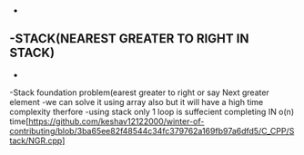 -
-STACK(NEAREST GREATER TO RIGHT IN STACK)
-
-
-Stack foundation problem(earest greater to right or say Next greater element 
-we can solve it using array also but it will have a high time complexity therfore
-using stack only 1 loop is suffecient completing IN o(n) time[https://github.com/keshav12122000/winter-of-contributing/blob/3ba65ee82f48544c34fc379762a169fb97a6dfd5/C_CPP/Stack/NGR.cpp]
